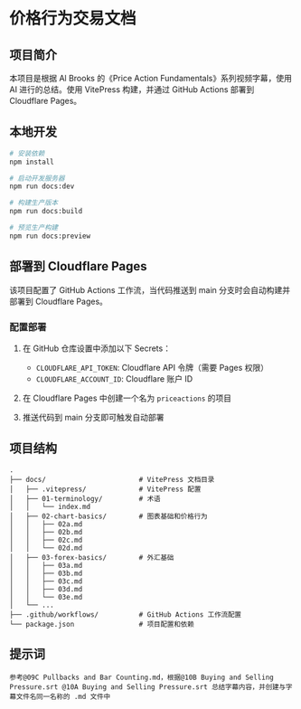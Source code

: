 # 价格行为交易文档

## 项目简介

本项目是根据 Al Brooks 的《Price Action Fundamentals》系列视频字幕，使用 AI 进行的总结。使用 VitePress 构建，并通过 GitHub Actions 部署到 Cloudflare Pages。

## 本地开发

```bash
# 安装依赖
npm install

# 启动开发服务器
npm run docs:dev

# 构建生产版本
npm run docs:build

# 预览生产构建
npm run docs:preview
```

## 部署到 Cloudflare Pages

该项目配置了 GitHub Actions 工作流，当代码推送到 main 分支时会自动构建并部署到 Cloudflare Pages。

### 配置部署

1. 在 GitHub 仓库设置中添加以下 Secrets：
   - `CLOUDFLARE_API_TOKEN`: Cloudflare API 令牌（需要 Pages 权限）
   - `CLOUDFLARE_ACCOUNT_ID`: Cloudflare 账户 ID

2. 在 Cloudflare Pages 中创建一个名为 `priceactions` 的项目

3. 推送代码到 main 分支即可触发自动部署

## 项目结构

```
.
├── docs/                       # VitePress 文档目录
│   ├── .vitepress/             # VitePress 配置
│   ├── 01-terminology/         # 术语
│   │   └── index.md
│   ├── 02-chart-basics/        # 图表基础和价格行为
│   │   ├── 02a.md
│   │   ├── 02b.md
│   │   ├── 02c.md
│   │   └── 02d.md
│   ├── 03-forex-basics/        # 外汇基础
│   │   ├── 03a.md
│   │   ├── 03b.md
│   │   ├── 03c.md
│   │   ├── 03d.md
│   │   └── 03e.md
│   └── ... 
├── .github/workflows/          # GitHub Actions 工作流配置
└── package.json                # 项目配置和依赖
```


## 提示词

```
参考@09C Pullbacks and Bar Counting.md，根据@10B Buying and Selling Pressure.srt @10A Buying and Selling Pressure.srt 总结字幕内容，并创建与字幕文件名同一名称的 .md 文件中

```






